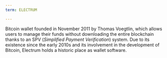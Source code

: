 ```yaml
---
term: ELECTRUM

---
```

Bitcoin wallet founded in November 2011 by Thomas Voegtlin, which allows users to manage their funds without downloading the entire blockchain thanks to an SPV (*Simplified Payment Verification*) system. Due to its existence since the early 2010s and its involvement in the development of Bitcoin, Electrum holds a historic place as wallet software.